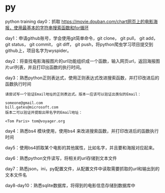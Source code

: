 # py

python training
day0：抓取  https://movie.douban.com/chart网页上的电影海报，使用最基本的字符串搜索函数和for循环

day1：申请github账号，学会使用git简单命令，git clone， git pull， git add，git status， git commit， git diff， git push，将python爬虫学习项目提交到github上，项目名字为wyspider。

day2：将查找电影海报图片的url功能组织成一个函数，输入网页url，返回海报图片url列表，并且打印出函数的执行时间。

day3：熟悉python正则表达式，使用正则表达式改进搜索函数，并打印改进后的函数执行时间
```
请尝试写一个验证Email地址的正则表达式。版本一应该可以验证出类似的Email：

someone@gmail.com
bill.gates@microsoft.com
版本二可以验证并提取出带名字的Email地址：

<Tom Paris> tom@voyager.org
```

day4：熟悉bs4 模块使用，使用bs4 来改进搜索函数，并打印改进后的函数执行时间

day5：使用bs4抓取某个电影的其他属性，比如名字，并且要和海报对应起来。

day6：熟悉python文件读写，将相关的url存储到文本文件

day7：熟悉json，ini，py配置文件，从配置文件中读取需要抓取的url和输出到的文本文件名

day8-day10：熟悉sqlite数据库，将得到的电影信息存储到数据库中
